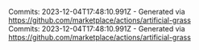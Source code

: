 Commits: 2023-12-04T17:48:10.991Z - Generated via https://github.com/marketplace/actions/artificial-grass
<br>
Commits: 2023-12-04T17:48:10.991Z - Generated via https://github.com/marketplace/actions/artificial-grass
<br>
